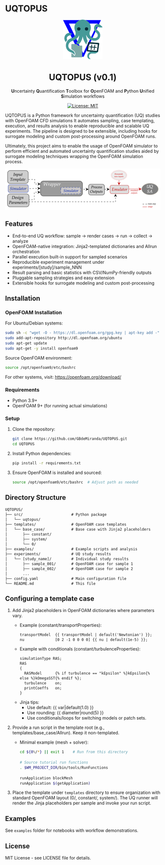 # UQTOPUS

<div align="center">
  <img src="assets/uqtopus.png" alt="UQTOPUS Logo" width="128" height="128">
  <h1>UQTOPUS (v0.1)</h1>
  <p><b>U</b>ncertainty <b>Q</b>uantification <b>T</b>oolbox for <b>O</b>penFOAM and <b>P</b>ython <b>U</b>nified <b>S</b>imulation workflows<br></p>

  [![License: MIT](https://img.shields.io/badge/License-MIT-yellow.svg)](https://opensource.org/licenses/MIT)
</div>

UQTOPUS is a Python framework for uncertainty quantification (UQ) studies with OpenFOAM CFD simulations 
It automates sampling, case templating, execution, and results analysis to enable reproducible and scalable UQ experiments. The pipeline is designed to be extensible, including hooks for surrogate modeling and custom post-processing around OpenFOAM runs.

Ultimately, this project aims to enable the usage of OpenFOAM simulator to perform efficient and automated uncertainty quantification studies aided by surrogate modeling techniques wrapping the OpenFOAM simulation process.

<img src="assets/simulator_wrapper.png" alt="Simulator wrapper overview" width="600">

## Features

- End-to-end UQ workflow: sample → render cases → run → collect → analyze
- OpenFOAM-native integration: Jinja2-templated dictionaries and Allrun orchestration
- Parallel execution built-in support for sampled scenarios
- Reproducible experiment management under experiments/[study]/sample_NNN
- Result parsing and basic statistics with CSV/NumPy-friendly outputs
- Pluggable sampling strategies and easy extension
- Extensible hooks for surrogate modeling and custom post-processing

## Installation

### OpenFOAM Installation

For Ubuntu/Debian systems:
```bash
sudo sh -c "wget -O - https://dl.openfoam.org/gpg.key | apt-key add -"
sudo add-apt-repository http://dl.openfoam.org/ubuntu
sudo apt-get update
sudo apt-get -y install openfoam9
```

Source OpenFOAM environment:
```bash
source /opt/openfoam9/etc/bashrc
```

For other systems, visit: https://openfoam.org/download/

### Requirements

- Python 3.9+
- OpenFOAM 9+ (for running actual simulations)

### Setup

1. Clone the repository:
   ```bash
   git clone https://github.com/GBdeMiranda/UQTOPUS.git
   cd UQTOPUS
   ```

2. Install Python dependencies:
   ```bash
   pip install -r requirements.txt
   ```

3. Ensure OpenFOAM is installed and sourced:
   ```bash
   source /opt/openfoam9/etc/bashrc  # Adjust path as needed
   ```

## Directory Structure

```
UQTOPUS/
├── src/                      # Python package
│   └── uqtopus/              
├── templates/                # OpenFOAM case templates
│   └── base_case/            # Base case with Jinja2 placeholders
│       ├── constant/
│       ├── system/
│       └── 0/
├── examples/                 # Example scripts and analysis
├── experiments/              # UQ study results
│   └── [study_name]/         # Individual study results
│       ├── sample_001/       # OpenFOAM case for sample 1
│       ├── sample_002/       # OpenFOAM case for sample 2
│       ...
├── config.yaml               # Main configuration file
└── README.md                 # This file
```

## Configuring a template case

1) Add Jinja2 placeholders in OpenFOAM dictionaries where parameters vary.
   - Example (constant/transportProperties):
     ```foam
     transportModel  {{ transportModel | default('Newtonian') }};
     nu              [0 2 -1 0 0 0 0] {{ nu | default(1e-5) }};
     ```
   - Example with conditionals (constant/turbulenceProperties):
     ```foam
     simulationType RAS;
     RAS
     {
       RASModel      {% if turbulence == "kEpsilon" %}kEpsilon{% else %}kOmegaSST{% endif %};
       turbulence    on;
       printCoeffs   on;
     }
     ```
   - Jinja tips:
     - Use default: {{ var|default(1.0) }}
     - Use rounding: {{ diameter|round(5) }}
     - Use conditionals/loops for switching models or patch sets.

2) Provide a run script in the template root (e.g., templates/base_case/Allrun). Keep it non-templated.
   - Minimal example (mesh + solver):
      ```bash
      cd ${0%/*} || exit 1    # Run from this directory

      # Source tutorial run functions
      . $WM_PROJECT_DIR/bin/tools/RunFunctions

      runApplication blockMesh
      runApplication $(getApplication)
      ```

3) Place the template under `templates` directory to ensure organization with standard OpenFOAM layout (0/, constant/, system/). The UQ runner will render the Jinja placeholders per sample and invoke your run script.

## Examples

See `examples` folder for notebooks with workflow demonstrations.

## License

MIT License - see LICENSE file for details.

